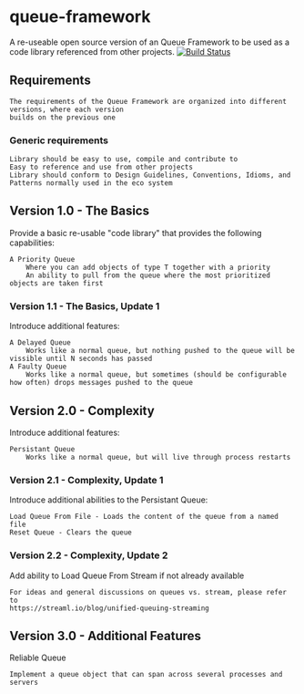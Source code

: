 # queue-framework
A re-useable open source version of an Queue Framework to be used as a code library referenced from other projects.
[![Build Status](https://dev.azure.com/pelleolsson/queue-framework/_apis/build/status/pelleo.queue-framework?branchName=master)](https://dev.azure.com/pelleolsson/queue-framework/_build/latest?definitionId=1?branchName=master)

## Requirements

    The requirements of the Queue Framework are organized into different versions, where each version 
    builds on the previous one
    
### Generic requirements

    Library should be easy to use, compile and contribute to
    Easy to reference and use from other projects
    Library should conform to Design Guidelines, Conventions, Idioms, and Patterns normally used in the eco system

## Version 1.0 - The Basics

Provide a basic re-usable "code library" that provides the following capabilities:

    A Priority Queue
        Where you can add objects of type T together with a priority
        An ability to pull from the queue where the most prioritized objects are taken first

### Version 1.1 - The Basics, Update 1

Introduce additional features:

    A Delayed Queue
        Works like a normal queue, but nothing pushed to the queue will be vissible until N seconds has passed
    A Faulty Queue
        Works like a normal queue, but sometimes (should be configurable how often) drops messages pushed to the queue

## Version 2.0 - Complexity

Introduce additional features:

    Persistant Queue
        Works like a normal queue, but will live through process restarts

### Version 2.1 - Complexity, Update 1

Introduce additional abilities to the Persistant Queue:

    Load Queue From File - Loads the content of the queue from a named file
    Reset Queue - Clears the queue

### Version 2.2 - Complexity, Update 2

Add ability to Load Queue From Stream if not already available

    For ideas and general discussions on queues vs. stream, please refer to 
    https://streaml.io/blog/unified-queuing-streaming

## Version 3.0 - Additional Features

Reliable Queue

    Implement a queue object that can span across several processes and servers
